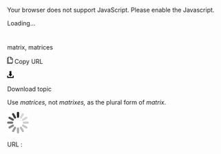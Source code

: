 Your browser does not support JavaScript. Please enable the Javascript.

Loading...

# 

matrix, matrices

![Copy URL](matrix-matrices_files/Copy.png)
Copy URL

![Download](matrix-matrices_files/Download.png)

Download topic

Use *matrices,* not *matrixes,* as the plural form of *matrix*.

![In progress](matrix-matrices_files/activity-large.gif)

URL :
